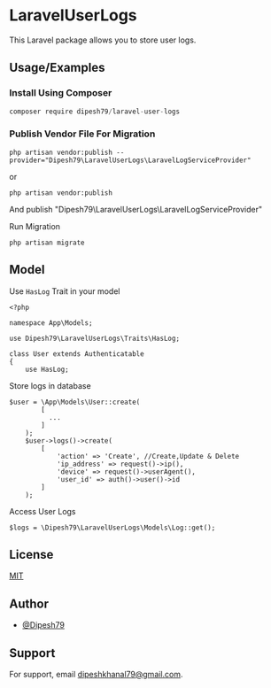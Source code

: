 
# LaravelUserLogs

This Laravel package allows you to store user logs.


## Usage/Examples
### Install Using Composer
```javascript
composer require dipesh79/laravel-user-logs
```

### Publish Vendor File For Migration
```
php artisan vendor:publish --provider="Dipesh79\LaravelUserLogs\LaravelLogServiceProvider"
```
or 
```
php artisan vendor:publish
```
And publish "Dipesh79\LaravelUserLogs\LaravelLogServiceProvider"

Run Migration

```
php artisan migrate
```


## Model
Use ```HasLog``` Trait in your model

```
<?php

namespace App\Models;

use Dipesh79\LaravelUserLogs\Traits\HasLog;

class User extends Authenticatable
{
    use HasLog;
```
Store logs in database

```
$user = \App\Models\User::create(
        [
          ...
        ]
    );
    $user->logs()->create(
        [
            'action' => 'Create', //Create,Update & Delete
            'ip_address' => request()->ip(),
            'device' => request()->userAgent(),
            'user_id' => auth()->user()->id
        ]
    );
```

Access User Logs
```
$logs = \Dipesh79\LaravelUserLogs\Models\Log::get();
```


## License

[MIT](https://choosealicense.com/licenses/mit/)


## Author

- [@Dipesh79](https://www.github.com/Dipesh79)


## Support

For support, email dipeshkhanal79@gmail.com.

